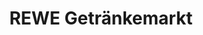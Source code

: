 ---
title: "REWE Getränkemarkt"
url: /hamburg/rewe-getraenkemarkt-auf-dem-koenigslande/
shop: Getränke
---